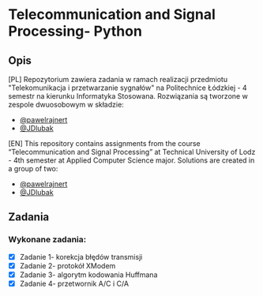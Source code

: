 # Telecommunication and Signal Processing- Python
## Opis
[PL]
Repozytorium zawiera zadania w ramach realizacji przedmiotu "Telekomunikacja i przetwarzanie sygnałów" na Politechnice Łódzkiej - 4 semestr na kierunku Informatyka Stosowana. Rozwiązania są tworzone w zespole dwuosobowym w składzie:
- [@pawelrajnert](https://github.com/pawelrajnert)
- [@JDlubak](https://github.com/JDlubak)

[EN]
This repository contains assignments from the course “Telecommunication and Signal Processing” at Technical University of Lodz - 4th semester at Applied Computer Science major. Solutions are created in a group of two:
- [@pawelrajnert](https://github.com/pawelrajnert)
- [@JDlubak](https://github.com/JDlubak)
  
## Zadania

### Wykonane zadania:
- [x] Zadanie 1- korekcja błędów transmisji
- [x] Zadanie 2- protokół XModem
- [x] Zadanie 3- algorytm kodowania Huffmana
- [x] Zadanie 4- przetwornik A/C i C/A
